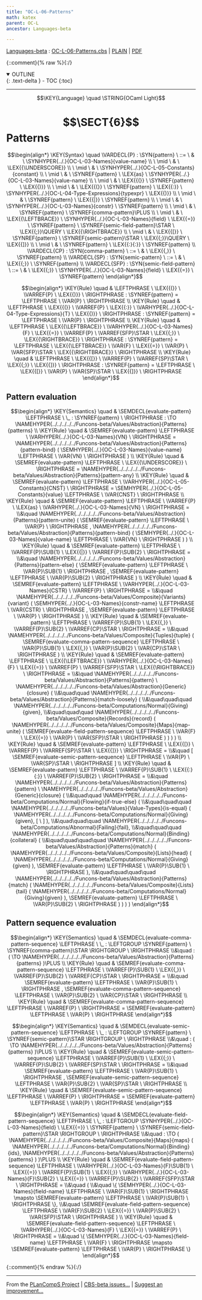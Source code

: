 ```yaml
---
title: "OC-L-06-Patterns"
math: katex
parent: OC-L
ancestor: Languages-beta

---
```

[Languages-beta] : [OC-L-06-Patterns.cbs] \| [PLAIN] \| [PDF]

{::comment}{% raw %}{:/}
<details open markdown="block">
  <summary>
    OUTLINE
  </summary>
  {: .text-delta }
- TOC
{:toc}
</details>


----

$$\KEY{Language} \quad \STRING{OCaml Light}$$

# $$\SECT{6}$$ Patterns
           


$$\begin{align*}
  \KEY{Syntax} \quad
    \VARDECL{P} : \SYN{pattern}
      \ ::= \ & \
      \SYNHYPER{../.}{OC-L-03-Names}{value-name} \\
      \ \mid \ & \ \LEX{{\UNDERSCORE}} \\
      \ \mid \ & \ \SYNHYPER{../.}{OC-L-05-Constants}{constant} \\
      \ \mid \ & \ \SYNREF{pattern} \ \LEX{as} \ \SYNHYPER{../.}{OC-L-03-Names}{value-name} \\
      \ \mid \ & \ \LEX{{(}} \ \SYNREF{pattern} \ \LEX{{)}} \\
      \ \mid \ & \ \LEX{{(}} \ \SYNREF{pattern} \ \LEX{{:}} \ \SYNHYPER{../.}{OC-L-04-Type-Expressions}{typexpr} \ \LEX{{)}} \\
      \ \mid \ & \ \SYNREF{pattern} \ \LEX{{|}} \ \SYNREF{pattern} \\
      \ \mid \ & \ \SYNHYPER{../.}{OC-L-03-Names}{constr} \ \SYNREF{pattern} \\
      \ \mid \ & \ \SYNREF{pattern} \ \SYNREF{comma-pattern}\PLUS \\
      \ \mid \ & \ \LEX{{\LEFTBRACE}} \ \SYNHYPER{../.}{OC-L-03-Names}{field} \ \LEX{{=}} \ \SYNREF{pattern} \ \SYNREF{semic-field-pattern}\STAR \ \LEX{{;}}\QUERY \ \LEX{{\RIGHTBRACE}} \\
      \ \mid \ & \ \LEX{{[}} \ \SYNREF{pattern} \ \SYNREF{semic-pattern}\STAR \ \LEX{{;}}\QUERY \ \LEX{{]}} \\
      \ \mid \ & \ \SYNREF{pattern} \ \LEX{{:}{:}} \ \SYNREF{pattern}
    \\
    \VARDECL{CP} : \SYN{comma-pattern}
      \ ::= \ & \
      \LEX{{,}} \ \SYNREF{pattern}
    \\
    \VARDECL{SP} : \SYN{semic-pattern}
      \ ::= \ & \
      \LEX{{;}} \ \SYNREF{pattern}
    \\
    \VARDECL{SFP} : \SYN{semic-field-pattern}
      \ ::= \ & \
      \LEX{{;}} \ \SYNHYPER{../.}{OC-L-03-Names}{field} \ \LEX{{=}} \ \SYNREF{pattern}
\end{align*}$$

$$\begin{align*}
  \KEY{Rule} \quad
    & \LEFTPHRASE \
        \LEX{{(}} \ \VARREF{P} \ \LEX{{)}} \
      \RIGHTPHRASE : \SYNREF{pattern} = 
      \LEFTPHRASE \
        \VAR{P} \
      \RIGHTPHRASE
\\
  \KEY{Rule} \quad
    & \LEFTPHRASE \
        \LEX{{(}} \ \VARREF{P} \ \LEX{{:}} \ \VARHYPER{../.}{OC-L-04-Type-Expressions}{T} \ \LEX{{)}} \
      \RIGHTPHRASE : \SYNREF{pattern} = 
      \LEFTPHRASE \
        \VAR{P} \
      \RIGHTPHRASE
\\
  \KEY{Rule} \quad
    & \LEFTPHRASE \
        \LEX{{\LEFTBRACE}} \ \VARHYPER{../.}{OC-L-03-Names}{F} \ \LEX{{=}} \ \VARREF{P} \ \VARREF{SFP}\STAR \ \LEX{{;}} \ \LEX{{\RIGHTBRACE}} \
      \RIGHTPHRASE : \SYNREF{pattern} = 
      \LEFTPHRASE \
        \LEX{{\LEFTBRACE}} \ \VAR{F} \ \LEX{{=}} \ \VAR{P} \ \VAR{SFP}\STAR \ \LEX{{\RIGHTBRACE}} \
      \RIGHTPHRASE
\\
  \KEY{Rule} \quad
    & \LEFTPHRASE \
        \LEX{{[}} \ \VARREF{P} \ \VARREF{SP}\STAR \ \LEX{{;}} \ \LEX{{]}} \
      \RIGHTPHRASE : \SYNREF{pattern} = 
      \LEFTPHRASE \
        \LEX{{[}} \ \VAR{P} \ \VAR{SP}\STAR \ \LEX{{]}} \
      \RIGHTPHRASE
\end{align*}$$

## Pattern evaluation
               


$$\begin{align*}
  \KEY{Semantics} \quad
  & \SEMDECL{evaluate-pattern} \LEFTPHRASE \ \_ : \SYNREF{pattern} \ \RIGHTPHRASE  
    :  \TO \NAMEHYPER{../../../../../Funcons-beta/Values/Abstraction}{Patterns}{patterns} 
\\
  \KEY{Rule} \quad
    & \SEMREF{evaluate-pattern} \LEFTPHRASE \
                            \VARHYPER{../.}{OC-L-03-Names}{VN} \
                          \RIGHTPHRASE  = 
      \NAMEHYPER{../../../../../Funcons-beta/Values/Abstraction}{Patterns}{pattern-bind}
        (  \SEMHYPER{../.}{OC-L-03-Names}{value-name} \LEFTPHRASE \
                                    \VAR{VN} \
                                  \RIGHTPHRASE  )
\\
  \KEY{Rule} \quad
    & \SEMREF{evaluate-pattern} \LEFTPHRASE \
                            \LEX{{\UNDERSCORE}} \
                          \RIGHTPHRASE  = 
      \NAMEHYPER{../../../../../Funcons-beta/Values/Abstraction}{Patterns}{pattern-any}
\\
  \KEY{Rule} \quad
    & \SEMREF{evaluate-pattern} \LEFTPHRASE \
                            \VARHYPER{../.}{OC-L-05-Constants}{CNST} \
                          \RIGHTPHRASE  = 
      \SEMHYPER{../.}{OC-L-05-Constants}{value} \LEFTPHRASE \
                            \VAR{CNST} \
                          \RIGHTPHRASE 
\\
  \KEY{Rule} \quad
    & \SEMREF{evaluate-pattern} \LEFTPHRASE \
                            \VARREF{P} \ \LEX{as} \ \VARHYPER{../.}{OC-L-03-Names}{VN} \
                          \RIGHTPHRASE  = \\&\quad
      \NAMEHYPER{../../../../../Funcons-beta/Values/Abstraction}{Patterns}{pattern-unite}
        (  \SEMREF{evaluate-pattern} \LEFTPHRASE \
                                    \VAR{P} \
                                  \RIGHTPHRASE , 
               \NAMEHYPER{../../../../../Funcons-beta/Values/Abstraction}{Patterns}{pattern-bind}
                (  \SEMHYPER{../.}{OC-L-03-Names}{value-name} \LEFTPHRASE \
                                            \VAR{VN} \
                                          \RIGHTPHRASE  ) )
\\
  \KEY{Rule} \quad
    & \SEMREF{evaluate-pattern} \LEFTPHRASE \
                            \VARREF{P}\SUB{1} \ \LEX{{|}} \ \VARREF{P}\SUB{2} \
                          \RIGHTPHRASE  = \\&\quad
      \NAMEHYPER{../../../../../Funcons-beta/Values/Abstraction}{Patterns}{pattern-else}
        (  \SEMREF{evaluate-pattern} \LEFTPHRASE \
                                    \VAR{P}\SUB{1} \
                                  \RIGHTPHRASE , 
               \SEMREF{evaluate-pattern} \LEFTPHRASE \
                                    \VAR{P}\SUB{2} \
                                  \RIGHTPHRASE  )
\\
  \KEY{Rule} \quad
    & \SEMREF{evaluate-pattern} \LEFTPHRASE \
                            \VARHYPER{../.}{OC-L-03-Names}{CSTR} \ \VARREF{P} \
                          \RIGHTPHRASE  = \\&\quad
      \NAMEHYPER{../../../../../Funcons-beta/Values/Composite}{Variants}{variant}
        (  \SEMHYPER{../.}{OC-L-03-Names}{constr-name} \LEFTPHRASE \
                                    \VAR{CSTR} \
                                  \RIGHTPHRASE , 
               \SEMREF{evaluate-pattern} \LEFTPHRASE \
                                    \VAR{P} \
                                  \RIGHTPHRASE  )
\\
  \KEY{Rule} \quad
    & \SEMREF{evaluate-pattern} \LEFTPHRASE \
                            \VARREF{P}\SUB{1} \ \LEX{{,}} \ \VARREF{P}\SUB{2} \ \VARREF{CP}\STAR \
                          \RIGHTPHRASE  = \\&\quad
      \NAMEHYPER{../../../../../Funcons-beta/Values/Composite}{Tuples}{tuple}
        (  \SEMREF{evaluate-comma-pattern-sequence} \LEFTPHRASE \
                                    \VAR{P}\SUB{1} \ \LEX{{,}} \ \VAR{P}\SUB{2} \ \VAR{CP}\STAR \
                                  \RIGHTPHRASE  )
\\
  \KEY{Rule} \quad
    & \SEMREF{evaluate-pattern} \LEFTPHRASE \
                            \LEX{{\LEFTBRACE}} \ \VARHYPER{../.}{OC-L-03-Names}{F} \ \LEX{{=}} \ \VARREF{P} \ \VARREF{SFP}\STAR \ \LEX{{\RIGHTBRACE}} \
                          \RIGHTPHRASE  = \\&\quad
      \NAMEHYPER{../../../../../Funcons-beta/Values/Abstraction}{Patterns}{pattern} \ 
        \NAMEHYPER{../../../../../Funcons-beta/Values/Abstraction}{Generic}{closure}
          ( \\&\quad\quad \NAMEHYPER{../../../../../Funcons-beta/Values/Abstraction}{Patterns}{match-loosely}
                  ( \\&\quad\quad\quad \NAMEHYPER{../../../../../Funcons-beta/Computations/Normal}{Giving}{given}, \\&\quad\quad\quad
                         \NAMEHYPER{../../../../../Funcons-beta/Values/Composite}{Records}{record}
                          (  \NAMEHYPER{../../../../../Funcons-beta/Values/Composite}{Maps}{map-unite}
                                  (  \SEMREF{evaluate-field-pattern-sequence} \LEFTPHRASE \
                                                              \VAR{F} \ \LEX{{=}} \ \VAR{P} \ \VAR{SFP}\STAR \
                                                            \RIGHTPHRASE  ) ) ) )
\\
  \KEY{Rule} \quad
    & \SEMREF{evaluate-pattern} \LEFTPHRASE \
                            \LEX{{[}} \ \VARREF{P} \ \VARREF{SP}\STAR \ \LEX{{]}} \
                          \RIGHTPHRASE  = \\&\quad
      [  \SEMREF{evaluate-semic-pattern-sequence} \LEFTPHRASE \
                                  \VAR{P} \ \VAR{SP}\STAR \
                                \RIGHTPHRASE  ]
\\
  \KEY{Rule} \quad
    & \SEMREF{evaluate-pattern} \LEFTPHRASE \
                            \VARREF{P}\SUB{1} \ \LEX{{:}{:}} \ \VARREF{P}\SUB{2} \
                          \RIGHTPHRASE  = \\&\quad
      \NAMEHYPER{../../../../../Funcons-beta/Values/Abstraction}{Patterns}{pattern} \ 
        \NAMEHYPER{../../../../../Funcons-beta/Values/Abstraction}{Generic}{closure}
          ( \\&\quad\quad \NAMEHYPER{../../../../../Funcons-beta/Computations/Normal}{Flowing}{if-true-else}
                  ( \\&\quad\quad\quad \NAMEHYPER{../../../../../Funcons-beta/Values}{Value-Types}{is-equal}
                          (  \NAMEHYPER{../../../../../Funcons-beta/Computations/Normal}{Giving}{given}, 
                                 [   \  ] ), \\&\quad\quad\quad
                         \NAMEHYPER{../../../../../Funcons-beta/Computations/Abnormal}{Failing}{fail}, \\&\quad\quad\quad
                         \NAMEHYPER{../../../../../Funcons-beta/Computations/Normal}{Binding}{collateral}
                          ( \\&\quad\quad\quad\quad \NAMEHYPER{../../../../../Funcons-beta/Values/Abstraction}{Patterns}{match}
                                  (  \NAMEHYPER{../../../../../Funcons-beta/Values/Composite}{Lists}{head}
                                          (  \NAMEHYPER{../../../../../Funcons-beta/Computations/Normal}{Giving}{given} ), 
                                         \SEMREF{evaluate-pattern} \LEFTPHRASE \
                                                              \VAR{P}\SUB{1} \
                                                            \RIGHTPHRASE  ), \\&\quad\quad\quad\quad
                                 \NAMEHYPER{../../../../../Funcons-beta/Values/Abstraction}{Patterns}{match}
                                  (  \NAMEHYPER{../../../../../Funcons-beta/Values/Composite}{Lists}{tail}
                                          (  \NAMEHYPER{../../../../../Funcons-beta/Computations/Normal}{Giving}{given} ), 
                                         \SEMREF{evaluate-pattern} \LEFTPHRASE \
                                                              \VAR{P}\SUB{2} \
                                                            \RIGHTPHRASE  ) ) ) )
\end{align*}$$

## Pattern sequence evaluation
               


$$\begin{align*}
  \KEY{Semantics} \quad
  & \SEMDECL{evaluate-comma-pattern-sequence} \LEFTPHRASE \ \_ : \LEFTGROUP \SYNREF{pattern} \ \SYNREF{comma-pattern}\STAR \RIGHTGROUP \ \RIGHTPHRASE  \\&\quad
    : (   \TO \NAMEHYPER{../../../../../Funcons-beta/Values/Abstraction}{Patterns}{patterns} )\PLUS 
\\
  \KEY{Rule} \quad
    & \SEMREF{evaluate-comma-pattern-sequence} \LEFTPHRASE \
                            \VARREF{P}\SUB{1} \ \LEX{{,}} \ \VARREF{P}\SUB{2} \ \VARREF{CP}\STAR \
                          \RIGHTPHRASE  = \\&\quad
      \SEMREF{evaluate-pattern} \LEFTPHRASE \
                            \VAR{P}\SUB{1} \
                          \RIGHTPHRASE , 
       \SEMREF{evaluate-comma-pattern-sequence} \LEFTPHRASE \
                            \VAR{P}\SUB{2} \ \VAR{CP}\STAR \
                          \RIGHTPHRASE 
\\
  \KEY{Rule} \quad
    & \SEMREF{evaluate-comma-pattern-sequence} \LEFTPHRASE \
                            \VARREF{P} \
                          \RIGHTPHRASE  = 
      \SEMREF{evaluate-pattern} \LEFTPHRASE \
                            \VAR{P} \
                          \RIGHTPHRASE 
\end{align*}$$

$$\begin{align*}
  \KEY{Semantics} \quad
  & \SEMDECL{evaluate-semic-pattern-sequence} \LEFTPHRASE \ \_ : \LEFTGROUP \SYNREF{pattern} \ \SYNREF{semic-pattern}\STAR \RIGHTGROUP \ \RIGHTPHRASE  \\&\quad
    : (   \TO \NAMEHYPER{../../../../../Funcons-beta/Values/Abstraction}{Patterns}{patterns} )\PLUS 
\\
  \KEY{Rule} \quad
    & \SEMREF{evaluate-semic-pattern-sequence} \LEFTPHRASE \
                            \VARREF{P}\SUB{1} \ \LEX{{;}} \ \VARREF{P}\SUB{2} \ \VARREF{SP}\STAR \
                          \RIGHTPHRASE  = \\&\quad
      \SEMREF{evaluate-pattern} \LEFTPHRASE \
                            \VAR{P}\SUB{1} \
                          \RIGHTPHRASE , 
       \SEMREF{evaluate-semic-pattern-sequence} \LEFTPHRASE \
                            \VAR{P}\SUB{2} \ \VAR{SP}\STAR \
                          \RIGHTPHRASE 
\\
  \KEY{Rule} \quad
    & \SEMREF{evaluate-semic-pattern-sequence} \LEFTPHRASE \
                            \VARREF{P} \
                          \RIGHTPHRASE  = 
      \SEMREF{evaluate-pattern} \LEFTPHRASE \
                            \VAR{P} \
                          \RIGHTPHRASE 
\end{align*}$$

$$\begin{align*}
  \KEY{Semantics} \quad
  & \SEMDECL{evaluate-field-pattern-sequence} \LEFTPHRASE \ \_ : \LEFTGROUP \SYNHYPER{../.}{OC-L-03-Names}{field} \ \LEX{{=}} \ \SYNREF{pattern} \ \SYNREF{semic-field-pattern}\STAR \RIGHTGROUP \ \RIGHTPHRASE  \\&\quad
    :  \TO (  \NAMEHYPER{../../../../../Funcons-beta/Values/Composite}{Maps}{maps}
                           (  \NAMEHYPER{../../../../../Funcons-beta/Computations/Normal}{Binding}{ids}, 
                                  \NAMEHYPER{../../../../../Funcons-beta/Values/Abstraction}{Patterns}{patterns} ) )\PLUS 
\\
  \KEY{Rule} \quad
    & \SEMREF{evaluate-field-pattern-sequence} \LEFTPHRASE \
                            \VARHYPER{../.}{OC-L-03-Names}{F}\SUB{1} \ \LEX{{=}} \ \VARREF{P}\SUB{1} \ \LEX{{;}} \ \VARHYPER{../.}{OC-L-03-Names}{F}\SUB{2} \ \LEX{{=}} \ \VARREF{P}\SUB{2} \ \VARREF{SFP}\STAR \
                          \RIGHTPHRASE  = \\&\quad
      ( \\&\quad \{ \SEMHYPER{../.}{OC-L-03-Names}{field-name} \LEFTPHRASE \
                                     \VAR{F}\SUB{1} \
                                   \RIGHTPHRASE  \mapsto 
                 \SEMREF{evaluate-pattern} \LEFTPHRASE \
                                       \VAR{P}\SUB{1} \
                                     \RIGHTPHRASE  \}, \\&\quad
             \SEMREF{evaluate-field-pattern-sequence} \LEFTPHRASE \
                                  \VAR{F}\SUB{2} \ \LEX{{=}} \ \VAR{P}\SUB{2} \ \VAR{SFP}\STAR \
                                \RIGHTPHRASE  )
\\
  \KEY{Rule} \quad
    & \SEMREF{evaluate-field-pattern-sequence} \LEFTPHRASE \
                            \VARHYPER{../.}{OC-L-03-Names}{F} \ \LEX{{=}} \ \VARREF{P} \
                          \RIGHTPHRASE  = \\&\quad
      \{ \SEMHYPER{../.}{OC-L-03-Names}{field-name} \LEFTPHRASE \
                               \VAR{F} \
                             \RIGHTPHRASE  \mapsto 
           \SEMREF{evaluate-pattern} \LEFTPHRASE \
                                 \VAR{P} \
                               \RIGHTPHRASE  \}
\end{align*}$$



[Funcons-beta]: /CBS-beta/math/Funcons-beta
  "FUNCONS-BETA"
[Unstable-Funcons-beta]: /CBS-beta/math/Unstable-Funcons-beta
  "UNSTABLE-FUNCONS-BETA"
[Languages-beta]: /CBS-beta/math/Languages-beta
  "LANGUAGES-BETA"
[Unstable-Languages-beta]: /CBS-beta/math/Unstable-Languages-beta
  "UNSTABLE-LANGUAGES-BETA"
[CBS-beta]: /CBS-beta
  "CBS-BETA"
[OC-L-06-Patterns.cbs]: https://github.com/plancomps/CBS-beta/blob/master/Languages-beta/OCaml-Light/OC-L-cbs/OC-L/OC-L-06-Patterns/OC-L-06-Patterns.cbs
  "CBS SOURCE FILE ON GITHUB"
[PLAIN]: /CBS-beta/docs/Languages-beta/OCaml-Light/OC-L-cbs/OC-L/OC-L-06-Patterns
  "CBS SOURCE WEB PAGE"
 [PRETTY]: /CBS-beta/math/Languages-beta/OCaml-Light/OC-L-cbs/OC-L/OC-L-06-Patterns
  "CBS-KATEX WEB PAGE"
[PDF]: https://github.com/plancomps/CBS-beta/blob/master/Languages-beta/OCaml-Light/OC-L-cbs/OC-L/OC-L-06-Patterns/OC-L-06-Patterns.pdf
  "CBS-LATEX PDF FILE"
[PLanCompS Project]: https://plancomps.github.io
  "PROGRAMMING LANGUAGE COMPONENTS AND SPECIFICATIONS PROJECT HOME PAGE"
{::comment}{% endraw %}{:/}


____

From the [PLanCompS Project] | [CBS-beta issues...] | [Suggest an improvement...]

[CBS-beta issues...]: https://github.com/plancomps/CBS-beta/issues
  "CBS-BETA ISSUE REPORTS ON GITHUB"
[Suggest an improvement...]: mailto:plancomps@gmail.com?Subject=CBS-beta%20-%20comment&Body=Re%3A%20CBS-beta%20specification%20at%20OC-L/OC-L-06-Patterns/OC-L-06-Patterns.cbs%0A%0AComment/Query/Issue/Suggestion%3A%0A%0A%0ASignature%3A%0A
  "GENERATE AN EMAIL TEMPLATE"
